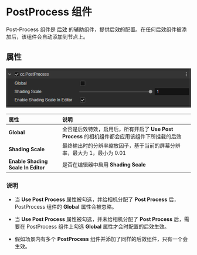 # PostProcess 组件

Post-Process 组件是 [后效](./index.md) 的辅助组件，提供后效的配置。在任何后效组件被添加后，该组件会自动添加到节点上。

## 属性

![post-process-component.png](./img/post-process-component.png)

| 属性 | 说明 |
| :-- | :-- |
| **Global** | 全否是后效特效，启用后，所有开启了 **Use Post Process** 的相机组件都会应用该组件下所挂载的后效 |
| **Shading Scale** | 最终输出时的分辨率缩放因子，基于当前的屏幕分辨率，最大为 1，最小为  0.01 |
| **Enable Shading Scale In Editor** | 是否在编辑器中启用 **Shading Scale** |

### 说明

- 当 **Use Post Process** 属性被勾选，并给相机分配了 **Post Process** 后，PostProcess 组件的 **Global** 属性会被忽略。

- 当 **Use Post Process** 属性被勾选，并未给相机分配了 **Post Process** 后，需要在 PostProcess 组件上勾选 **Global** 属性才会时配置的后效生效。

- 假如场景内有多个 **PostProcess** 组件并添加了同样的后效组件，只有一个会生效。
